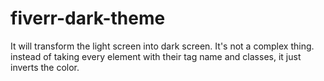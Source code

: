 # fiverr-dark-theme
It will transform the light screen into dark screen. It's not a complex thing. instead of taking every element with their tag name and classes, it just inverts the color.
